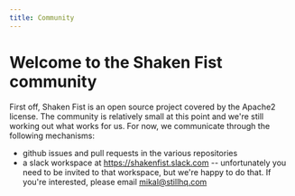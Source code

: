 ```yaml
---
title: Community
---
```

# Welcome to the Shaken Fist community

First off, Shaken Fist is an open source project covered by the Apache2 license. The community is relatively small at this point and we're still working out what works for us. For now, we communicate through the following mechanisms:

* github issues and pull requests in the various repositories
* a slack workspace at https://shakenfist.slack.com -- unfortunately you need to be invited to that workspace, but we're happy to do that. If you're interested, please email mikal@stillhq.com